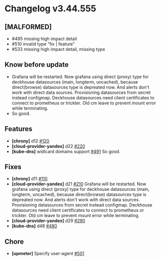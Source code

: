 # Changelog v3.44.555

## [MALFORMED]


 - #495 missing high impact detail
 - #510 invalid type "fix | feature"
 - #533 missing high impact detail, missing type

## Know before update


 - Grafana will be restarted.
    Now grafana using direct (proxy) type for deckhouse datasources (main, longterm, uncached), because direct(browse) datasources type is depreated now. And alerts don't work with direct data sources.
    Provisioning datasources from secret instead configmap. Deckhouse datasources need client certificates to connect to prometheus or trickter. Old cm leave to prevent mount error while terminating.
 - So good.

## Features


 - **[chrony]** d12 [#120](https://github.com/ow/re/120)
 - **[cloud-provider-yandex]** d22 [#220](https://github.com/ow/re/220)
 - **[kube-dns]** widlcard domains support [#491](https://github.com/ow/re/491)
    So good.

## Fixes


 - **[chrony]** d11 [#110](https://github.com/ow/re/110)
 - **[cloud-provider-yandex]** d21 [#210](https://github.com/ow/re/210)
    Grafana will be restarted.
    Now grafana using direct (proxy) type for deckhouse datasources (main, longterm, uncached), because direct(browse) datasources type is depreated now. And alerts don't work with direct data sources.
    Provisioning datasources from secret instead configmap. Deckhouse datasources need client certificates to connect to prometheus or trickter. Old cm leave to prevent mount error while terminating.
 - **[cloud-provider-yandex]** d29 [#290](https://github.com/ow/re/290)
 - **[kube-dns]** d48 [#480](https://github.com/ow/re/480)

## Chore


 - **[upmeter]** Specify user-agent [#501](https://github.com/ow/re/501)
